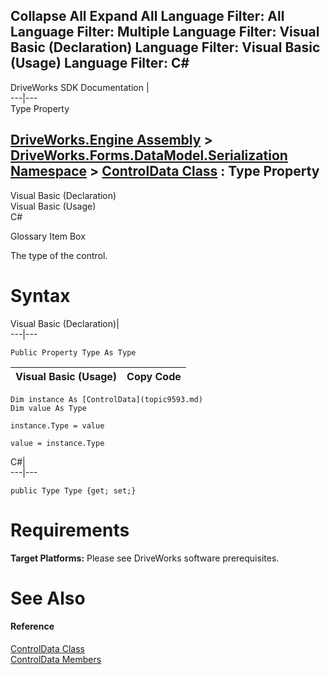        

 Collapse All Expand All  Language Filter: All  Language Filter: Multiple  Language Filter: Visual Basic (Declaration) Language Filter: Visual Basic (Usage) Language Filter: C#  
---  
DriveWorks SDK Documentation  |   
---|---  
Type Property   
  
[DriveWorks.Engine Assembly](topic2156.md) > [DriveWorks.Forms.DataModel.Serialization Namespace](topic9591.md) > [ControlData Class](topic9593.md) : Type Property  
---  
  
Visual Basic (Declaration)    
Visual Basic (Usage)    
C# 

Glossary Item Box

The type of the control. 

# Syntax

Visual Basic (Declaration)|   
---|---  
      
    
    Public Property Type As Type  
  
Visual Basic (Usage)| Copy Code  
---|---  
      
    
    Dim instance As [ControlData](topic9593.md)
    Dim value As Type
     
    instance.Type = value
     
    value = instance.Type  
  
C#|   
---|---  
      
    
    public Type Type {get; set;}  
  
# Requirements

**Target Platforms:** Please see DriveWorks software prerequisites.

# See Also

#### Reference

[ControlData Class](topic9593.md)   
[ControlData Members](topic9594.md)


